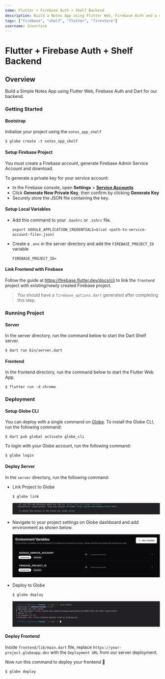 ```yaml
---
name: Flutter + Firebase Auth + Shelf Backend
description: Build a Notes App using Flutter Web, Firebase Auth and a custom backend using Shelf.
tags: ["firebase", "shelf", "flutter", "firestore"]
username: Invertase
---
```


# Flutter + Firebase Auth + Shelf Backend

## Overview

Build a Simple Notes App using Flutter Web, Firebase Auth and Dart for our backend.

### Getting Started

#### Bootstrap

Initialize your project using the `notes_app_shelf`

```shell
$ globe create -t notes_app_shelf
```

#### Setup Firebase Project

You must create a Firebase account, generate Firebase Admin Service Account and download.

To generate a private key for your service account:

- In the Firebase console, open **Settings** > **[Service Accounts](https://console.firebase.google.com/project/_/settings/serviceaccounts/adminsdk)**
- Click **Generate New Private Key**, then confirm by clicking **Generate Key**
- Securely store the JSON file containing the key.

#### Setup Local Variables

- Add this command to your `.bashrc` or `.zshrc` file.

  ```shell
  export GOOGLE_APPLICATION_CREDENTIALS=$(cat <path-to-service-account-file>.json)
  ```

- Create a `.env` in the server directory and add the `FIREBASE_PROJECT_ID` variable

  ```.env
  FIREBASE_PROJECT_ID=
  ```

#### Link Frontend with Firebase

Follow the guide at https://firebase.flutter.dev/docs/cli to link the `frontend` project with existing/newly created Firebase project.

> You should have a `firebase_options.dart` generated after completing this step.

### Running Project

#### Server

In the server directory, run the command below to start the Dart Shelf server.

```shell
$ dart run bin/server.dart
```

#### Frontend

In the frontend directory, run the command below to start the Flutter Web App.

```shell
$ flutter run -d chrome
```

### Deployment

#### Setup Globe CLI

You can deploy with a single command on [Globe](https://docs.globe.dev/). To install the Globe CLI, run the following command:

```shell
$ dart pub global activate globe_cli
```

To login with your Globe account, run the following command:

```shell
$ globe login
```

#### Deploy Server

In the `server` directory, run the following command:

- Link Project to Globe

  ```shell
  $ globe link
  ```

  ![Globe Link Screenshot](./resources/globe-link.png)

- Navigate to your project settings on Globe dashboard and add environment as shown below.

  ![Globe Environment Variables](./resources/env-vars.png)

- Deploy to Globe

  ```shell
  $ globe deploy
  ```

  ![Globe Deployment Success](./resources/deployed.png)

#### Deploy Frontend

Inside `frontend/lib/main.dart` file, replace `https://your-project.globeapp.dev` with the `Deployment URL` from our server deployment.

Now run this command to deploy your frontend 🚀

```shell
$ globe deploy
```

